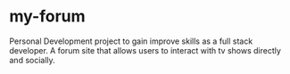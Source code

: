 # my-forum
Personal Development project to gain improve skills as a full stack developer. A forum site that allows users to interact with tv shows directly and socially.
